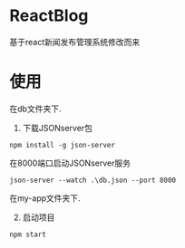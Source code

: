 # ReactBlog
基于react新闻发布管理系统修改而来

# 使用
在db文件夹下.
1. 下载JSONserver包
```
npm install -g json-server
```
在8000端口启动JSONserver服务
```
json-server --watch .\db.json --port 8000
```
在my-app文件夹下. 

2. 启动项目
```
npm start
```
